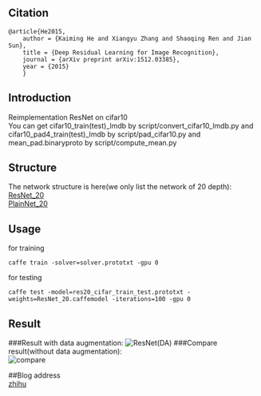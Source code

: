 ## Citation
	@article{He2015,
	    author = {Kaiming He and Xiangyu Zhang and Shaoqing Ren and Jian Sun},
	    title = {Deep Residual Learning for Image Recognition},
	    journal = {arXiv preprint arXiv:1512.03385},
	    year = {2015}
    	}

## Introduction

  Reimplementation ResNet on cifar10
  <br/>You can get cifar10_train(test)_lmdb by script/convert_cifar10_lmdb.py and cifar10_pad4_train(test)_lmdb by script/pad_cifar10.py
  and mean_pad.binaryproto by script/compute_mean.py

## Structure

  The network structure is here(we only list the network of 20 depth):
  	<br/>[ResNet_20](http://ethereon.github.io/netscope/#/gist/544993a5985bb87e11443dc1dbcb4881)
  	<br/>[PlainNet_20](http://ethereon.github.io/netscope/#/gist/18200c298ed00d846cfd511babe70a9b)
	
## Usage

  for training
  ```
  caffe train -solver=solver.prototxt -gpu 0
  ```

  for testing 
  ```
  caffe test -model=res20_cifar_train_test.prototxt -weights=ResNet_20.caffemodel -iterations=100 -gpu 0
  ```
  
  
## Result
###Result with data augmentation:
![ResNet(DA)](https://github.com/fish145/ResNet-on-Cifar10/blob/master/data_augmentation/accuracy.png)
###Compare result(without data augmentation):
<br/>![compare](https://github.com/fish145/ResNet-on-Cifar10/blob/master/without_data_augmentation/compare.png)
  
##Blog address
 <br/>[zhihu](https://zhuanlan.zhihu.com/p/22071346)

